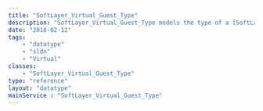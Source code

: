 ```yaml
---
title: "SoftLayer_Virtual_Guest_Type"
description: "SoftLayer_Virtual_Guest_Type models the type of a [SoftLayer_Virtual_Guest](/reference/datatypes/SoftLayer_Virtual_Guest) (PUBLIC | DEDICATED | PRIVATE) "
date: "2018-02-12"
tags:
    - "datatype"
    - "sldn"
    - "Virtual"
classes:
    - "SoftLayer_Virtual_Guest_Type"
type: "reference"
layout: "datatype"
mainService : "SoftLayer_Virtual_Guest_Type"
---
```

